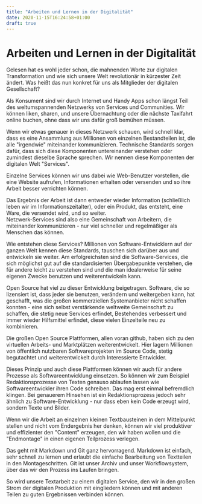 ```yaml
---
title: "Arbeiten und Lernen in der Digitalität"
date: 2020-11-15T16:24:58+01:00
draft: true
---
```


# Arbeiten und Lernen in der Digitalität

Gelesen hat es wohl jeder schon, die mahnenden Worte zur digitalen Transformation und wie sich unsere Welt revolutionär in kürzester Zeit ändert. 
Was heißt das nun konkret für uns als Mitglieder der digitalen Gesellschaft? 

Als Konsument sind wir durch Internet und Handy Apps schon längst Teil des weltumspannenden Netzwerks von Services und Communities. 
Wir können liken, sharen, und unsere Übernachtung oder die nächste Taxifahrt online buchen, ohne dass wir uns dafür groß bemühen müssen.

Wenn wir etwas genauer in dieses Netzwerk schauen, wird schnell klar, dass es eine Ansammlung aus Millionen von einzelnen Bestandteilen ist, 
die alle "irgendwie" miteinander kommunizieren. Technische Standards sorgen dafür, dass sich diese Komponenten untereinander verstehen 
oder zumindest dieselbe Sprache sprechen. Wir nennen diese Komponenten der digitalen Welt "Services".

Einzelne Services können wir uns dabei wie Web-Benutzer vorstellen, die eine Website aufrufen, Informationen erhalten oder versenden und so ihre Arbeit besser verrichten können. 

Das Ergebnis der Arbeit ist dann entweder wieder Information (schließlich leben wir im Informationszeitalter), 
oder ein Produkt, das entsteht, eine Ware, die versendet wird, und so weiter.  
Netzwerk-Services sind also eine Gemeinschaft von Arbeitern, die miteinander kommunizieren - nur viel schneller und regelmäßiger als Menschen das können.

Wie entstehen diese Services? Millionen von  Software-Entwicklern auf der ganzen Welt kennen diese Standards, 
tauschen sich darüber aus und entwickeln sie weiter. Am erfolgreichsten sind die Software-Services, 
die sich möglichst gut auf die standardisierten Übergabepunkte verstehen, die für andere leicht zu verstehen sind 
und die man idealerweise für seine eigenen Zwecke benutzen und weiterentwickeln kann.

Open Source hat viel zu dieser Entwicklung beigetragen. Software, die so lizensiert ist, dass jeder sie benutzen, 
verändern und weitergeben kann, hat geschafft, was die großen kommerziellen Systemanbieter nicht schaffen konnten - 
eine sich selbst verstärkende weltweite Gemeinschaft zu schaffen, die stetig neue Services erfindet, 
Bestehendes verbessert und immer wieder Hilfsmittel erfindet, diese vielen Einzelteile neu zu kombinieren.

Die großen Open Source Plattformen, allen voran github, haben sich zu den virtuellen Arbeits- und Marktplätzen weiterentwickelt. 
Hier lagern Millionen von öffentlich nutzbaren Softwareprojekten im Source Code, stetig begutachtet und weiterentwickelt durch Interessierte Entwickler.

Dieses Prinzip und auch diese Plattformen können wir auch für andere Prozesse als Softwareentwicklung einsetzen. 
So können wir zum Beispiel Redaktionsprozesse von Texten genauso ablaufen lassen wie Softwareentwickler ihren Code schreiben. 
Das mag erst einmal befremdlich klingen. Bei genauerem Hinsehen ist ein Redaktionsprozess jedoch sehr ähnlich zu Software-Entwicklung -
nur dass eben kein Code erzeugt wird, sondern Texte und Bilder. 

Wenn wir die Arbeit an einzelnen kleinen Textbausteinen in dem Mittelpunkt stellen und nicht vom Endergebnis her denken, 
können wir viel produktiver und effizienter den "Content" erzeugen, den wir haben wollen und die "Endmontage" in einen eigenen Teilprozess verlegen.

Das geht mit Markdown und Git ganz hervorragend.  Markdown ist einfach, sehr schnell zu lernen und erlaubt die einfache Bearbeitung 
von Textteilen in den Montageschritten. Git ist unser Archiv und unser Workflowsystem, über das wir den Prozess ins Laufen bringen.

So wird unsere Textarbeit zu einem digitalen Service, den wir in den großen Strom der digitalen Produktion mit eingliedern können 
und mit anderen Teilen zu guten Ergebnissen verbinden können.
